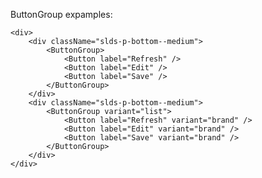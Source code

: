 ButtonGroup expamples:

    <div>
        <div className="slds-p-bottom--medium">
            <ButtonGroup>
                <Button label="Refresh" />
                <Button label="Edit" />
                <Button label="Save" />
            </ButtonGroup> 
        </div>
        <div className="slds-p-bottom--medium">
            <ButtonGroup variant="list">
                <Button label="Refresh" variant="brand" />
                <Button label="Edit" variant="brand" />
                <Button label="Save" variant="brand" />
            </ButtonGroup> 
        </div>
    </div>